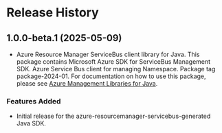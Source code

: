 # Release History

## 1.0.0-beta.1 (2025-05-09)

- Azure Resource Manager ServiceBus client library for Java. This package contains Microsoft Azure SDK for ServiceBus Management SDK. Azure Service Bus client for managing Namespace. Package tag package-2024-01. For documentation on how to use this package, please see [Azure Management Libraries for Java](https://aka.ms/azsdk/java/mgmt).
### Features Added

- Initial release for the azure-resourcemanager-servicebus-generated Java SDK.

